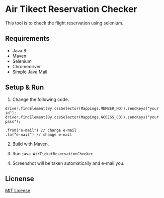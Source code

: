 # Air Tikect Reservation Checker
This tool is to check the flight reservation using selenium.

## Requirements
* Java 8
* Maven
* Selenium
* Chromedriver
* Simple Java Mail

## Setup & Run
1. Change the following code.
```
driver.findElement(By.cssSelector(Mappings.MEMBER_NO)).sendKeys("your id");
driver.findElement(By.cssSelector(Mappings.ACCESS_CD)).sendKeys("your pass");
```
```
.from("e-mail") // change e-mail
.to("e-mail") // change e-mail
```

2. Build with Maven.

3. Run `java AirTicketReservationChecker`

4. Screenshot will be taken automatically and e-mail you.

## Licnense
[MIT License](https://github.com/y-ota/AirTicketReservationChecker/blob/master/LICENSE)
